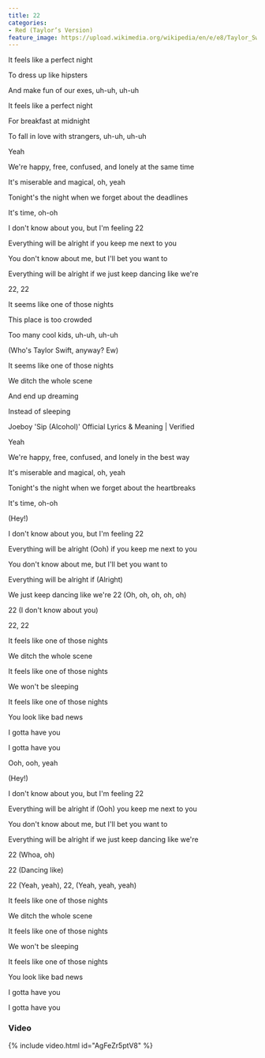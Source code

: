 ```yaml
---
title: 22
categories:
- Red (Taylor’s Version)
feature_image: https://upload.wikimedia.org/wikipedia/en/e/e8/Taylor_Swift_-_Red.png
--- 
```

It feels like a perfect night

To dress up like hipsters

And make fun of our exes, uh-uh, uh-uh

It feels like a perfect night

For breakfast at midnight

To fall in love with strangers, uh-uh, uh-uh

Yeah

We're happy, free, confused, and lonely at the same time

It's miserable and magical, oh, yeah

Tonight's the night when we forget about the deadlines

It's time, oh-oh

I don't know about you, but I'm feeling 22

Everything will be alright if you keep me next to you

You don't know about me, but I'll bet you want to

Everything will be alright if we just keep dancing like we're

22, 22

It seems like one of those nights

This place is too crowded

Too many cool kids, uh-uh, uh-uh

(Who's Taylor Swift, anyway? Ew)

It seems like one of those nights

We ditch the whole scene

And end up dreaming

Instead of sleeping

Joeboy 'Sip (Alcohol)' Official Lyrics & Meaning | Verified

Yeah

We're happy, free, confused, and lonely in the best way

It's miserable and magical, oh, yeah

Tonight's the night when we forget about the heartbreaks

It's time, oh-oh

(Hey!)

I don't know about you, but I'm feeling 22

Everything will be alright (Ooh) if you keep me next to you

You don't know about me, but I'll bet you want to

Everything will be alright if (Alright)

We just keep dancing like we're 22 (Oh, oh, oh, oh, oh)

22 (I don't know about you)

22, 22

It feels like one of those nights

We ditch the whole scene

It feels like one of those nights

We won't be sleeping

It feels like one of those nights

You look like bad news

I gotta have you

I gotta have you

Ooh, ooh, yeah

(Hey!)

I don't know about you, but I'm feeling 22

Everything will be alright if (Ooh) you keep me next to you

You don't know about me, but I'll bet you want to

Everything will be alright if we just keep dancing like we're

22 (Whoa, oh)

22 (Dancing like)

22 (Yeah, yeah), 22, (Yeah, yeah, yeah)

It feels like one of those nights

We ditch the whole scene

It feels like one of those nights

We won't be sleeping

It feels like one of those nights

You look like bad news

I gotta have you

I gotta have you
### Video

{% include video.html id="AgFeZr5ptV8" %}

